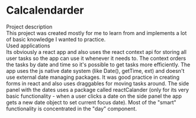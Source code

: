 # Calcalendarder
Project description  
This project was created mostly for me to learn from and implements a lot of basic knowledge I wanted to practice.  
Used applications  
Its obviously a react app and also uses the react context api for storing all user tasks so the app can use it whenever it needs to.
The context orders the tasks by date and time so it's possible to get tasks more efficiently. The app uses the js native date system (like Date(), getTime, ext) and doesn't use external date managing packages. It was good practice in creating forms in react and also uses draggables for moving tasks around. The side panel with the dates uses a package called reactCalander (only for its very basic functionality - when a user clicks a date on the side panel the app gets a new date object to set current focus date). Most of the "smart" functionality is concentrated in the "day" component.

